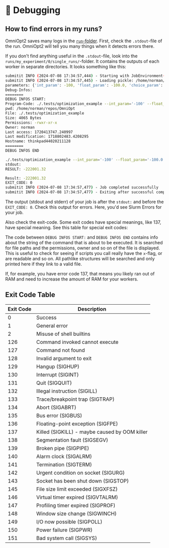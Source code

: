 # <span class="invert_in_dark_mode">🐞</span> Debugging

<!-- How to find and solve bugs -->

<!-- Category: Developing -->

<div id="toc"></div>

## How to find errors in my runs?

OmniOpt2 saves many logs in the <a target="_blank" href="tutorials?tutorial=folder_structure">`run`-folder</a>. First, check the `.stdout`-file of
the run. OmniOpt2 will tell you many things when it detects errors there.

If you don't find anything useful in the `.stdout`-file, look into the
`runs/my_experiment/0/single_runs/`-folder. It contains the outputs of each
worker in separate directories. It looks something like this:

```bash
submitit INFO (2024-07-08 17:34:57,444) - Starting with JobEnvironment(job_id=2387026, hostname=thinkpad44020211128, local_rank=0(1), node=0(1), global_rank=0(1))
submitit INFO (2024-07-08 17:34:57,445) - Loading pickle: /home/norman/repos/OmniOpt/runs/__main__tests__/1/single_runs/2387026/2387026_submitted.pkl
parameters: {'int_param': -100, 'float_param': -100.0, 'choice_param': 1, 'int_param_two': -5}
Debug-Infos:
========
DEBUG INFOS START:
Program-Code: ./.tests/optimization_example --int_param='-100' --float_param='-100.0' --choice_param='1'  --int_param_two='-5'
pwd: /home/norman/repos/OmniOpt
File: ./.tests/optimization_example
Size: 4065 Bytes
Permissions: -rwxr-xr-x
Owner: norman
Last access: 1720413747.240997
Last modification: 1718802483.4208295
Hostname: thinkpad44020211128
========
DEBUG INFOS END

./.tests/optimization_example --int_param='-100' --float_param='-100.0' --choice_param='1'  --int_param_two='-5'
stdout:
RESULT: -222001.32

Result: -222001.32
EXIT_CODE: 0
submitit INFO (2024-07-08 17:34:57,477) - Job completed successfully
submitit INFO (2024-07-08 17:34:57,477) - Exiting after successful completion
```

The output (stdout and stderr) of your job is after the `stdout:` and before the `EXIT_CODE: 0`. Check
this output for errors. Here, you'd see Slurm Errors for your job.

Also check the exit-code. Some exit codes have special meanings, like 137, have special meaning. See this table for special exit codes:

The code between `DEBUG INFOS START:` and `DEBUG INFOS END` contains info about the string of the command that is about to be executed. It is searched for file paths and the permissions, owner and so on of the file is displayed. This is useful to check for seeing if scripts you call really have the `x`-flag, or are readable and so on. All pathlike structures will be searched and only printed here if they link to a valid file.

If, for example, you have error code 137, that means you likely ran out of RAM and need to increase the amount of RAM for your workers.

## Exit Code Table

<table>
	<thead>
		<tr class="invert_in_dark_mode">
			<th>Exit Code</th>
			<th>Description</th>
		</tr>
	</thead>
	<tbody>
		<tr>
			<td>0</td>
			<td>Success</td>
		</tr>
		<tr>
			<td>1</td>
			<td>General error</td>
		</tr>
		<tr>
			<td>2</td>
			<td>Misuse of shell builtins</td>
		</tr>
		<tr>
			<td>126</td>
			<td>Command invoked cannot execute</td>
		</tr>
		<tr>
			<td>127</td>
			<td>Command not found</td>
		</tr>
		<tr>
			<td>128</td>
			<td>Invalid argument to exit</td>
		</tr>
		<tr>
			<td>129</td>
			<td>Hangup (SIGHUP)</td>
		</tr>
		<tr>
			<td>130</td>
			<td>Interrupt (SIGINT)</td>
		</tr>
		<tr>
			<td>131</td>
			<td>Quit (SIGQUIT)</td>
		</tr>
		<tr>
			<td>132</td>
			<td>Illegal instruction (SIGILL)</td>
		</tr>
		<tr>
			<td>133</td>
			<td>Trace/breakpoint trap (SIGTRAP)</td>
		</tr>
		<tr>
			<td>134</td>
			<td>Abort (SIGABRT)</td>
		</tr>
		<tr>
			<td>135</td>
			<td>Bus error (SIGBUS)</td>
		</tr>
		<tr>
			<td>136</td>
			<td>Floating-point exception (SIGFPE)</td>
		</tr>
		<tr>
			<td>137</td>
			<td>Killed (SIGKILL) - maybe caused by OOM killer</td>
		</tr>
		<tr>
			<td>138</td>
			<td>Segmentation fault (SIGSEGV)</td>
		</tr>
		<tr>
			<td>139</td>
			<td>Broken pipe (SIGPIPE)</td>
		</tr>
		<tr>
			<td>140</td>
			<td>Alarm clock (SIGALRM)</td>
		</tr>
		<tr>
			<td>141</td>
			<td>Termination (SIGTERM)</td>
		</tr>
		<tr>
			<td>142</td>
			<td>Urgent condition on socket (SIGURG)</td>
		</tr>
		<tr>
			<td>143</td>
			<td>Socket has been shut down (SIGSTOP)</td>
		</tr>
		<tr>
			<td>145</td>
			<td>File size limit exceeded (SIGXFSZ)</td>
		</tr>
		<tr>
			<td>146</td>
			<td>Virtual timer expired (SIGVTALRM)</td>
		</tr>
		<tr>
			<td>147</td>
			<td>Profiling timer expired (SIGPROF)</td>
		</tr>
		<tr>
			<td>148</td>
			<td>Window size change (SIGWINCH)</td>
		</tr>
		<tr>
			<td>149</td>
			<td>I/O now possible (SIGPOLL)</td>
		</tr>
		<tr>
			<td>150</td>
			<td>Power failure (SIGPWR)</td>
		</tr>
		<tr>
			<td>151</td>
			<td>Bad system call (SIGSYS)</td>
		</tr>
	</tbody>
</table>
